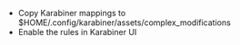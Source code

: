 * Copy Karabiner mappings to $HOME/.config/karabiner/assets/complex_modifications
* Enable the rules in Karabiner UI
